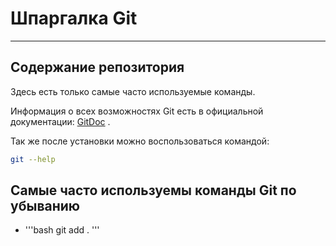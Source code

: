 # Шпаргалка Git

----

## Содержание репозитория

Здесь есть только самые часто используемые команды.

Информация о всех возможностях Git есть в официальной документации: <a href="https://git-scm.com/doc" target="_blank">GitDoc</a>
.

Так же после установки можно воспользоваться командой:
```bash
git --help
```

## Самые часто используемы команды Git по убыванию

* '''bash
git add .
'''
